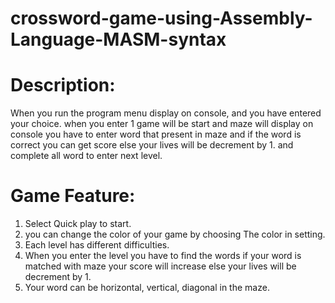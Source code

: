 # crossword-game-using-Assembly-Language-MASM-syntax

# Description:

When you run the program menu display on console,
and you have entered your choice. when you enter 1 game will be start 
and maze will display on console you have to enter word that 
present in maze and if the word is correct you can get score else your 
lives will be decrement by 1. and complete all word to enter next level.

# Game Feature:

1) Select Quick play to start.
2) you can change the color of your game by choosing 
   The color in setting.
3) Each level has different difficulties.
4) When you enter the level you have to find the words
   if your word is matched with maze your score will 
   increase else your lives will be decrement by 1.
5) Your word can be horizontal, vertical, diagonal in the maze.


